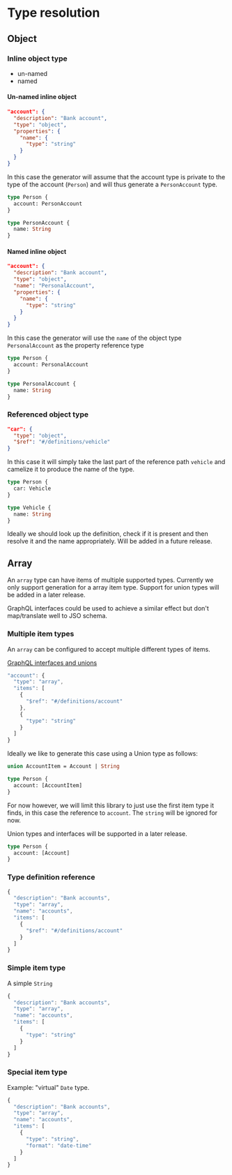 # Type resolution

## Object

### Inline object type

- un-named
- named

#### Un-named inline object

```json
"account": {
  "description": "Bank account",
  "type": "object",
  "properties": {
    "name": {
      "type": "string"
    }
  }
}
```

In this case the generator will assume that the account type is private to the type of the account (`Person`) and will thus generate a `PersonAccount` type.

```graphql
type Person {
  account: PersonAccount
}

type PersonAccount {
  name: String
}
```

#### Named inline object

```json
"account": {
  "description": "Bank account",
  "type": "object",
  "name": "PersonalAccount",
  "properties": {
    "name": {
      "type": "string"
    }
  }
}
```

In this case the generator will use the `name` of the object type `PersonalAccount` as the property reference type

```graphql
type Person {
  account: PersonalAccount
}

type PersonalAccount {
  name: String
}
```

### Referenced object type

```json
"car": {
  "type": "object",
  "$ref": "#/definitions/vehicle"
}
```

In this case it will simply take the last part of the reference path `vehicle` and camelize it to produce the name of the type.

```graphql
type Person {
  car: Vehicle
}

type Vehicle {
  name: String
}
```

Ideally we should look up the definition, check if it is present and then resolve it and the name appropriately. Will be added in a future release.

## Array

An `array` type can have items of multiple supported types.
Currently we only support generation for a array item type. Support for union types will be added in a later release.

GraphQL interfaces could be used to achieve a similar effect but don't map/translate well to JSO schema.

### Multiple item types

An `array` can be configured to accept multiple different types of items.

[GraphQL interfaces and unions](https://medium.com/the-graphqlhub/graphql-tour-interfaces-and-unions-7dd5be35de0d)

```js
"account": {
  "type": "array",
  "items": [
    {
      "$ref": "#/definitions/account"
    },
    {
      "type": "string"
    }
  ]
}
```

Ideally we like to generate this case using a Union type as follows:

```graphql
union AccountItem = Account | String

type Person {
  account: [AccountItem]
}
```

For now however, we will limit this library to just use the first item type it finds, in this case the reference to `account`. The `string` will be ignored for now.

Union types and interfaces will be supported in a later release.

```graphql
type Person {
  account: [Account]
}
```

### Type definition reference

```js
{
  "description": "Bank accounts",
  "type": "array",
  "name": "accounts",
  "items": [
    {
      "$ref": "#/definitions/account"
    }
  ]
}
```

### Simple item type

A simple `String`

```js
{
  "description": "Bank accounts",
  "type": "array",
  "name": "accounts",
  "items": [
    {
      "type": "string"
    }
  ]
}
```

### Special item type

Example: "virtual" `Date` type.

```js
{
  "description": "Bank accounts",
  "type": "array",
  "name": "accounts",
  "items": [
    {
      "type": "string",
      "format": "date-time"
    }
  ]
}
```
